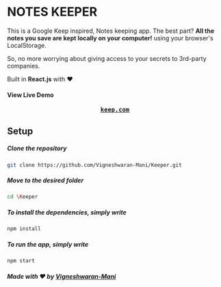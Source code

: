 # NOTES KEEPER


This is a Google Keep inspired, Notes keeping app. The best part? <b>All the notes you save are kept locally on your computer!</b> using your browser's LocalStorage.

So, no more worrying about giving access to your secrets to 3rd-party companies.

Built in <b>React.js</b> with ❤️


#### View Live Demo
  <pre><center><a href=""><b>keep.com</b></a></center></pre>

## Setup

  ##### Clone the repository
```bash
git clone https://github.com/Vigneshwaran-Mani/Keeper.git
```
  ##### Move to the desired folder
```bash
cd \Keeper
```
  ##### To install the dependencies, simply write
```bash
npm install
```

  ##### To run the app, simply write
```bash
npm start
```

##### Made with ♥ by <a href="https://github.com/Vigneshwaran-Mani">Vigneshwaran-Mani</a>

